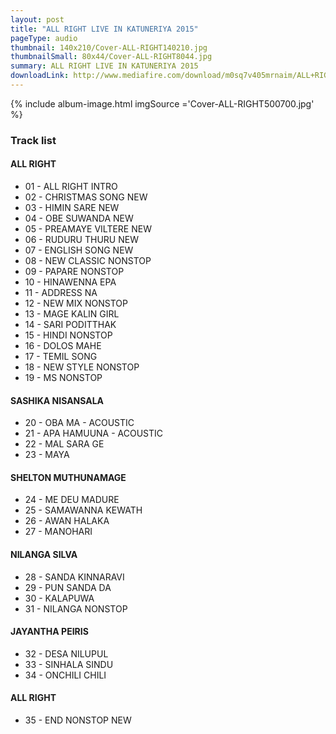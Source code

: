 ```yaml
---
layout: post
title: "ALL RIGHT LIVE IN KATUNERIYA 2015"
pageType: audio
thumbnail: 140x210/Cover-ALL-RIGHT140210.jpg
thumbnailSmall: 80x44/Cover-ALL-RIGHT8044.jpg
summary: ALL RIGHT LIVE IN KATUNERIYA 2015
downloadLink: http://www.mediafire.com/download/m0sq7v405mrnaim/ALL+RIGHT+NATHALE+LIVE+IN+KATUNERIYA+2015.rar
---
```



{% include album-image.html imgSource ='Cover-ALL-RIGHT500700.jpg' %}

### Track list 

####   ALL RIGHT

- 01 - ALL RIGHT INTRO 
- 02 - CHRISTMAS SONG NEW  
- 03 - HIMIN SARE NEW 
- 04 - OBE SUWANDA NEW  
- 05 - PREAMAYE VILTERE NEW  
- 06 - RUDURU THURU NEW  
- 07 - ENGLISH SONG NEW 
- 08 - NEW CLASSIC NONSTOP  
- 09 - PAPARE NONSTOP  
- 10 - HINAWENNA EPA 
- 11 - ADDRESS NA 
- 12 - NEW MIX NONSTOP 
- 13 - MAGE KALIN GIRL 
- 14 - SARI PODITTHAK  
- 15 - HINDI NONSTOP  
- 16 - DOLOS MAHE
- 17 - TEMIL SONG 
- 18 - NEW STYLE NONSTOP  
- 19 - MS NONSTOP 


####   SASHIKA NISANSALA


- 20 - OBA MA - ACOUSTIC
- 21 - APA HAMUUNA - ACOUSTIC 
- 22 - MAL SARA GE 
- 23 - MAYA 


####   SHELTON MUTHUNAMAGE


- 24 - ME DEU MADURE  
- 25 - SAMAWANNA KEWATH  
- 26 - AWAN HALAKA 
- 27 - MANOHARI  


####   NILANGA SILVA


- 28 - SANDA KINNARAVI  
- 29 - PUN SANDA DA 
- 30 - KALAPUWA 
- 31 - NILANGA NONSTOP  


####   JAYANTHA PEIRIS


- 32 - DESA NILUPUL  
- 33 - SINHALA SINDU 
- 34 - ONCHILI CHILI  

 
#### ALL RIGHT


- 35 - END NONSTOP NEW 








